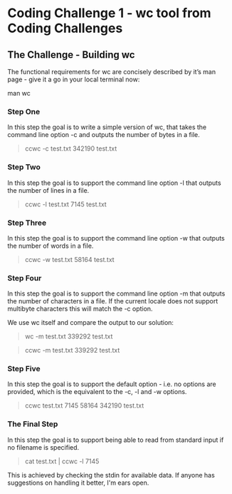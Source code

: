 # Coding Challenge 1 - wc tool from Coding Challenges

## The Challenge - Building wc

The functional requirements for wc are concisely described by it’s man page - give it a go in your local terminal now:

man wc

### Step One
In this step the goal is to write a simple version of wc, that takes the command line option -c and outputs the number of bytes in a file.

>ccwc -c test.txt
  342190 test.txt

### Step Two
In this step the goal is to support the command line option -l that outputs the number of lines in a file.

>ccwc -l test.txt
    7145 test.txt

### Step Three
In this step the goal is to support the command line option -w that outputs the number of words in a file. 

>ccwc -w test.txt
   58164 test.txt

### Step Four
In this step the goal is to support the command line option -m that outputs the number of characters in a file. If the current locale does not support multibyte characters this will match the -c option.

We use wc itself and compare the output to our solution:

>wc -m test.txt
  339292 test.txt

>ccwc -m test.txt
  339292 test.txt

### Step Five
In this step the goal is to support the default option - i.e. no options are provided, which is the equivalent to the -c, -l and -w options.

>ccwc test.txt
    7145   58164  342190 test.txt

### The Final Step
In this step the goal is to support being able to read from standard input if no filename is specified.

>cat test.txt | ccwc -l
    7145

This is achieved by checking the stdin for available data. If anyone has suggestions on handling it better, I'm ears open.
